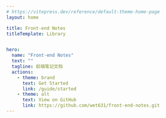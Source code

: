 ```yaml
---
# https://vitepress.dev/reference/default-theme-home-page
layout: home

title: Front-end Notes
titleTemplate: Library


hero:
  name: "Front-end Notes"
  text: ""
  tagline: 前端笔记文档
  actions:
    - theme: brand
      text: Get Started
      link: /guide/started
    - theme: alt
      text: View on GitHub
      link: https://github.com/wet631/front-end-notes.git
---
```

<script setup lang="ts">
import { onMounted } from 'vue'
import { fetchVersion } from './.vitepress/utils/fetchVersion'

onMounted(() => {
  fetchVersion()
})
</script>


